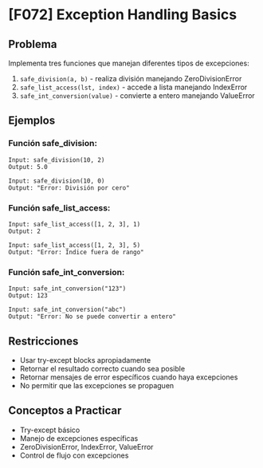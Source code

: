 # [F072] Exception Handling Basics

## Problema

Implementa tres funciones que manejan diferentes tipos de excepciones:
1. `safe_division(a, b)` - realiza división manejando ZeroDivisionError
2. `safe_list_access(lst, index)` - accede a lista manejando IndexError
3. `safe_int_conversion(value)` - convierte a entero manejando ValueError

## Ejemplos

### Función safe_division:
```
Input: safe_division(10, 2)
Output: 5.0

Input: safe_division(10, 0)
Output: "Error: División por cero"
```

### Función safe_list_access:
```
Input: safe_list_access([1, 2, 3], 1)
Output: 2

Input: safe_list_access([1, 2, 3], 5)
Output: "Error: Índice fuera de rango"
```

### Función safe_int_conversion:
```
Input: safe_int_conversion("123")
Output: 123

Input: safe_int_conversion("abc")
Output: "Error: No se puede convertir a entero"
```

## Restricciones
- Usar try-except blocks apropiadamente
- Retornar el resultado correcto cuando sea posible
- Retornar mensajes de error específicos cuando haya excepciones
- No permitir que las excepciones se propaguen

## Conceptos a Practicar
- Try-except básico
- Manejo de excepciones específicas
- ZeroDivisionError, IndexError, ValueError
- Control de flujo con excepciones
